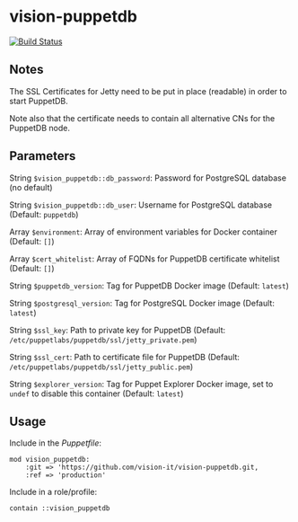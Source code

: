 # vision-puppetdb

[![Build Status](https://travis-ci.org/vision-it/vision-puppetdb.svg?branch=production)](https://travis-ci.org/vision-it/vision-puppetdb)

## Notes

The SSL Certificates for Jetty need to be put in place (readable) in order to start PuppetDB.

Note also that the certificate needs to contain all alternative CNs for the PuppetDB node.

## Parameters

  String `$vision_puppetdb::db_password`: Password for PostgreSQL database (no default)

  String `$vision_puppetdb::db_user`: Username for PostgreSQL database (Default: `puppetdb`)

  Array  `$environment`: Array of environment variables for Docker container (Default: `[]`)

  Array  `$cert_whitelist`: Array of FQDNs for PuppetDB certificate whitelist (Default: `[]`)

  String `$puppetdb_version`: Tag for PuppetDB Docker image (Default: `latest`)

  String `$postgresql_version`: Tag for PostgreSQL Docker image (Default: `latest`)

  String `$ssl_key`: Path to private key for PuppetDB (Default: `/etc/puppetlabs/puppetdb/ssl/jetty_private.pem`)

  String `$ssl_cert`: Path to certificate file for PuppetDB (Default: `/etc/puppetlabs/puppetdb/ssl/jetty_public.pem`)

  String `$explorer_version`: Tag for Puppet Explorer Docker image, set to `undef` to disable this container (Default: `latest`)

## Usage

Include in the *Puppetfile*:

```
mod vision_puppetdb:
    :git => 'https://github.com/vision-it/vision-puppetdb.git,
    :ref => 'production'
```

Include in a role/profile:

```puppet
contain ::vision_puppetdb
```
